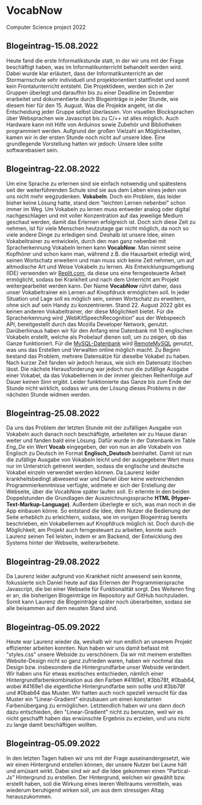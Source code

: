 # VocabNow
Computer Science project 2022

## Blogeintrag-15.08.2022

Heute fand die erste Informatikstunde statt, in der wir uns mit der Frage beschäftigt haben, was im Informatikunterricht behandelt werden wird. Dabei wurde klar erläutert, dass der Informatikunterricht an der Stormarnschule sehr individuell und projektorientiert stattfindet und somit kein Frontalunterricht entsteht. Die Projektideen, werden sich in 2er Gruppen überlegt und daraufhin bis zu einer Deadline im Dezember erarbeitet und dokumentierte durch Blogeinträge in jeder Stunde, wie diesem hier für den 15. August. Was die Projekte angeht, ist die Entscheidung jeder Gruppe selbst überlassen. Von visuellen Blocksprachen über Websprachen wie Javascript bis zu C/++ ist alles möglich. Auch Hardware kann mit Hilfe von Arduinos sowie Zubehör und Bibliotheken programmiert werden. Aufgrund der großen Vielzahl an Möglichkeiten, kamen wir in der ersten Stunde noch nicht auf unsere Idee. Eine grundlegende Vorstellung hatten wir jedoch: Unsere Idee sollte softwarebasiert sein.

## Blogeintrag-22.08.2022

Um eine Sprache zu erlernen sind sie einfach notwendig und spätestens seit der weiterführenden Schule sind sie aus dem Leben eines jeden von uns nicht mehr wegzudenken. **Vokabeln**. Doch ein Problem, das leider bisher keine Lösung hatte, stand dem "leichten Lernen nebenbei" schon immer im Weg. Um Vokabeln zu lernen muss entweder analog oder digital nachgeschlagen und mit voller Konzentration auf das jeweilige Medium geschaut werden, damit das Erlernen erfolgreich ist. Doch sich diese Zeit zu nehmen, ist für viele Menschen heutzutage gar nicht möglich, da noch so viele andere Dinge zu erledigen sind. Deshalb ist unsere Idee, einen Vokabeltrainer zu entwickeln, durch den man ganz nebenbei mit Spracherkennung Vokabeln lernen kann **VocabNow**. Man nimmt seine Kopfhörer und schon kann man, während z.B. die Hausarbeit erledigt wird, seinen Wortschatz erweitern und man muss sich keine Zeit nehmen, um auf altmodische Art und Weise Vokabeln zu lernen. Als Entwicklungsumgebung (IDE) verwenden wir [Replit.com](https://www.replit.com), da diese uns eine ferngesteuerte Arbeit ermöglicht, sodass bei Krankheit und nach dem Unterricht am Projekt weitergearbeitet werden kann. Der Name **VocabNow** rührt daher, dass unser Vokabeltrainer ein Lernen auf Knopfdruck ermöglichen soll. In jeder Situation und Lage soll es möglich sein, seinen Wortschatz zu erweitern, ohne sich auf sein Handy zu konzentrieren. Stand 22. August 2022 gibt es keinen anderen Vokabeltrainer, der diese Möglichkeit bietet. Für die Spracherkennung wird „WebKitSpeechRecognition“ aus der Webspeech API, bereitgestellt durch das Mozilla Developer Network, genutzt. Darüberhinaus haben wir für den Anfang eine Datenbank mit 10 englischen Vokabeln erstellt, welche als Probelauf dienen soll, um zu zeigen, ob das Ganze funktioniert. Für die [MySQL-Datenbank](https://www.mysql.com/) wird  [RemoteMySQL](https://remotemysql.com/) genutzt, was uns das Erstellen und Verwalten online möglich macht. Zu Beginn bestand das Problem, mehrere Datensätze für dieselbe Vokabel zu haben. Nach kurzer Zeit fanden wir jedoch heraus, wie sich ein Datensatz löschen lässt. Die nächste Herausforderung war jedoch nun die zufällige Ausgabe einer Vokabel, da das Vokabellernen in der immer gleichen Reihenfolge auf Dauer keinen Sinn ergibt. Leider funktionierte das Ganze bis zum Ende der Stunde nicht wirklich, sodass wir uns der Lösung dieses Problems in der nächsten Stunde widmen werden.

## Blogeintrag-25.08.2022

Da uns das Problem der letzten Stunde mit der zufälligen Ausgabe von Vokabeln auch danach noch beschäftigte, arbeiteten wir zu Hause daran weiter und fanden bald eine Lösung. Dafür wurde in der Datenbank im Table *Eng_De* ein Wert **Vocab** eingegeben, der von nun an alle Vokabeln von Englisch zu Deutsch im Format **Englisch_Deutsch** beinhaltet. Damit ist nun die zufällige Ausgabe von Vokabeln leicht und der ausgegebene Wert muss nur im Unterstrich getrennt werden, sodass die englische und deutsche Vokabel einzeln verwendet werden können. Da Laurenz leider krankheitsbedingt abwesend war und Daniel über keine weitreichenden Programmierkenntnisse verfügte, widmete er sich der Erstellung der Webseite, über die VocabNow später laufen soll. Er erlernte in den beiden Doppelstunden die Grundlagen der Auszeichnungssprache **HTML (Hyper-Text-Markup-Language)**. Außerdem überlegte er sich, was man noch in die App einbauen könne. So entstand die Idee, dem Nutzer die Bedienung der Seite erheblich zu erleichtern, sodass, wie im vorigen Blogeintrag bereits beschrieben, ein Vokabellernen auf Knopfdruck möglich ist. Doch durch die Möglichkeit, am Projekt auch ferngesteuert zu arbeiten, konnte auch Laurenz seinen Teil leisten, indem er am Backend, der Entwicklung des Systems hinter der Webseite, weiterarbeitete.

## Blogeintrag-29.08.2022

Da Laurenz leider aufgrund von Krankheit nicht anwesend sein konnte, fokussierte sich Daniel heute auf das Erlernen der Programmiersprache Javascript, die bei einer Webseite für Funktionalität sorgt. Des Weiteren fing er an, die bisherigen Blogeinträge im Repository auf GitHub hochzuladen. Somit kann Laurenz die Blogeinträge später noch überarbeiten, sodass sie alle beisammen auf dem neusten Stand sind.

## Blogeintrag-05.09.2022

Heute war Laurenz wieder da, weshalb wir nun endlich an unserem Projekt effizienter arbeiten konnten. Nun haben wir uns damit befasst mit "styles.css" unsere Webside zu verschönern. Da wir mit meinem erstellten Website-Design nicht so ganz zufrieden waren, haben wir nochmal das Design bzw. insbesondere die Hintergrundfarbe unser Webside verändert. Wir haben uns für etwas exotisches entschieden, nämlich einer Hintergrundfarbenkombination aus den Farben #4169e1, #3bb78f, #0bab64, wobei #4169e1 die eigentliche Hintergrundfarbe sein sollte und #3bb78f und #0bab64 das Muster. Wir hatten auch noch speziell versucht für das Muster ein "Linear-Gradient" einzubauen um einen konstanten Farbenübergang zu ermöglichen. Letztendlich haben wir uns dann doch dazu entschieden, den "Linear-Gradient" nicht zu benutzen, weil wir es nicht geschafft haben das erwünschte Ergebnis zu erzielen, und uns nicht zu lange damit beschäftigen wollten. 


## Blogeintrag-05.09.2022
In den letzten Tagen haben wir uns mit der Frage auseinandergesetzt, wie wir einen Hintergrund erstellen können, der unsere Nutzer bei Laune hält und amüsant wirkt. Dabei sind wir auf die Idee gekommen einen "Partical-Js" Hintergrund zu erstellen. Der Hintergrund, welchen wir gewählt bzw. erstellt haben, soll die Wirkung eines leeren Weltraums vermitteln, was wiederum beruhigend wirken soll, um aus dem stressigen Altag herauszukommen. 
